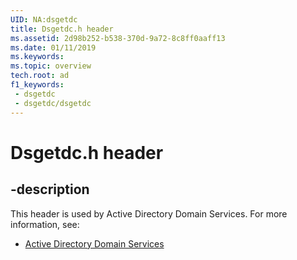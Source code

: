 ```yaml
---
UID: NA:dsgetdc
title: Dsgetdc.h header
ms.assetid: 2d98b252-b538-370d-9a72-8c8ff0aaff13
ms.date: 01/11/2019
ms.keywords: 
ms.topic: overview
tech.root: ad
f1_keywords:
 - dsgetdc
 - dsgetdc/dsgetdc
---
```


# Dsgetdc.h header


## -description

This header is used by Active Directory Domain Services. For more information, see:

- [Active Directory Domain Services](../_ad/index.md)

